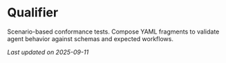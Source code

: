 # Qualifier

Scenario-based conformance tests. Compose YAML fragments to validate
agent behavior against schemas and expected workflows.

_Last updated on 2025-09-11_

